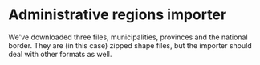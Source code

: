 # Administrative regions importer

We've downloaded three files, municipalities, provinces and the national border.
They are (in this case) zipped shape files, but the importer should deal with 
other formats as well.